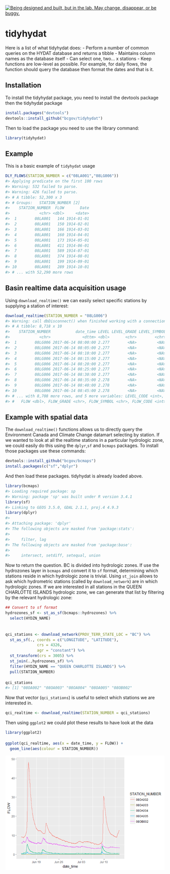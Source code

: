 <a rel="Exploration" href="https://github.com/BCDevExchange/docs/blob/master/discussion/projectstates.md"><img alt="Being designed and built, but in the lab. May change, disappear, or be buggy." style="border-width:0" src="https://assets.bcdevexchange.org/images/badges/exploration.svg" title="Being designed and built, but in the lab. May change, disappear, or be buggy." /></a>

<!-- README.md is generated from README.Rmd. Please edit that file -->
tidyhydat
=========

Here is a list of what tidyhydat does: - Perform a number of common queries on the HYDAT database and returns a tibble - Maintains column names as the database itself - Can select one, two... x stations - Keep functions are low-level as possible. For example, for daily flows, the function should query the database then format the dates and that is it.

Installation
------------

To install the tidyhydat package, you need to install the devtools package then the tidyhydat package

``` r
install.packages("devtools")
devtools::install_github("bcgov/tidyhydat")
```

Then to load the package you need to use the library command:

``` r
library(tidyhydat)
```

Example
-------

This is a basic example of `tidyhydat` usage

``` r
DLY_FLOWS(STATION_NUMBER = c("08LA001","08LG006"))
#> Applying predicate on the first 100 rows
#> Warning: 532 failed to parse.
#> Warning: 426 failed to parse.
#> # A tibble: 52,300 x 3
#> # Groups:   STATION_NUMBER [2]
#>    STATION_NUMBER  FLOW       Date
#>             <chr> <dbl>     <date>
#>  1        08LA001   144 1914-01-01
#>  2        08LA001   150 1914-02-01
#>  3        08LA001   166 1914-03-01
#>  4        08LA001   160 1914-04-01
#>  5        08LA001   173 1914-05-01
#>  6        08LA001   411 1914-06-01
#>  7        08LA001   589 1914-07-01
#>  8        08LA001   374 1914-08-01
#>  9        08LA001   199 1914-09-01
#> 10        08LA001   289 1914-10-01
#> # ... with 52,290 more rows
```

Basin realtime data acquisition usage
-------------------------------------

Using `download_realtime()` we can easily select specific stations by supplying a station of interest:

``` r
download_realtime(STATION_NUMBER = "08LG006")
#> Warning: call dbDisconnect() when finished working with a connection
#> # A tibble: 8,718 x 10
#>    STATION_NUMBER           date_time LEVEL LEVEL_GRADE LEVEL_SYMBOL
#>             <chr>              <dttm> <dbl>       <chr>        <chr>
#>  1        08LG006 2017-06-14 08:00:00 2.277        <NA>         <NA>
#>  2        08LG006 2017-06-14 08:05:00 2.277        <NA>         <NA>
#>  3        08LG006 2017-06-14 08:10:00 2.277        <NA>         <NA>
#>  4        08LG006 2017-06-14 08:15:00 2.277        <NA>         <NA>
#>  5        08LG006 2017-06-14 08:20:00 2.277        <NA>         <NA>
#>  6        08LG006 2017-06-14 08:25:00 2.277        <NA>         <NA>
#>  7        08LG006 2017-06-14 08:30:00 2.277        <NA>         <NA>
#>  8        08LG006 2017-06-14 08:35:00 2.278        <NA>         <NA>
#>  9        08LG006 2017-06-14 08:40:00 2.278        <NA>         <NA>
#> 10        08LG006 2017-06-14 08:45:00 2.278        <NA>         <NA>
#> # ... with 8,708 more rows, and 5 more variables: LEVEL_CODE <int>,
#> #   FLOW <dbl>, FLOW_GRADE <chr>, FLOW_SYMBOL <chr>, FLOW_CODE <int>
```

Example with spatial data
-------------------------

The `download_realtime()` functions allows us to directly query the Environment Canada and Climate Change datamart selecting by station. If we wanted to look at all the realtime stations in a particular hydrologic zone, we could easily do this using the `dplyr`,`sf` and `bcmaps` packages. To install those packages use these commands:

``` r
devtools::install_github("bcgov/bcmaps")
install.packages(c("sf","dplyr")
```

And then load these packages. tidyhydat is already loaded above.

``` r
library(bcmaps)
#> Loading required package: sp
#> Warning: package 'sp' was built under R version 3.4.1
library(sf)
#> Linking to GEOS 3.5.0, GDAL 2.1.1, proj.4 4.9.3
library(dplyr)
#> 
#> Attaching package: 'dplyr'
#> The following objects are masked from 'package:stats':
#> 
#>     filter, lag
#> The following objects are masked from 'package:base':
#> 
#>     intersect, setdiff, setequal, union
```

Now to return the question. BC is divided into hydrologic zones. If use the hydrozones layer in `bcmaps` and convert it to `sf` format, determining which stations reside in which hydrologic zone is trivial. Using `st_join` allows to ask which hydrometric stations (called by `download_network`) are in which hydrologic zones. If we are interested in all stations in the QUEEN CHARLOTTE ISLANDS hydrologic zone, we can generate that list by filtering by the relevant hydrologic zone:

``` r
## Convert to sf format
hydrozones_sf <- st_as_sf(bcmaps::hydrozones) %>%
  select(HYDZN_NAME)


qci_stations <- download_network(PROV_TERR_STATE_LOC = "BC") %>%
  st_as_sf(., coords = c("LONGITUDE", "LATITUDE"), 
              crs = 4326, 
              agr = "constant") %>%
  st_transform(crs = 3005) %>%
  st_join(.,hydrozones_sf) %>%
  filter(HYDZN_NAME == "QUEEN CHARLOTTE ISLANDS") %>%
  pull(STATION_NUMBER)

qci_stations
#> [1] "08OA002" "08OA003" "08OA004" "08OA005" "08OB002"
```

Now that vector (`qci_stations`) is useful to select which stations we are interested in.

``` r
qci_realtime <- download_realtime(STATION_NUMBER = qci_stations)
```

Then using `ggplot2` we could plot these results to have look at the data

``` r
library(ggplot2)

ggplot(qci_realtime, aes(x = date_time, y = FLOW)) +
  geom_line(aes(colour = STATION_NUMBER))
```

![](README-unnamed-chunk-10-1.png)
